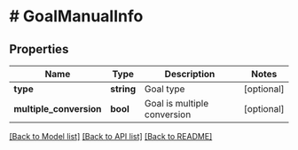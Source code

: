 # # GoalManualInfo

## Properties

Name | Type | Description | Notes
------------ | ------------- | ------------- | -------------
**type** | **string** | Goal type | [optional]
**multiple_conversion** | **bool** | Goal is multiple conversion | [optional]

[[Back to Model list]](../../README.md#models) [[Back to API list]](../../README.md#endpoints) [[Back to README]](../../README.md)
